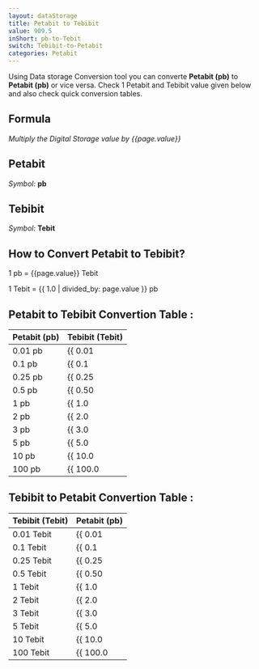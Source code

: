 ```yaml
---
layout: dataStorage
title: Petabit to Tebibit
value: 909.5
inShort: pb-to-Tebit
switch: Tebibit-to-Petabit
categories: Petabit
---
```


Using Data storage Conversion tool you can converte **Petabit (pb)** to **Petabit (pb)** or vice versa. Check 1 Petabit and Tebibit value given below and also check quick conversion tables.

## Formula
*Multiply the Digital Storage value by {{page.value}}*

## Petabit
*Symbol:* **pb**

## Tebibit
*Symbol:* **Tebit**

## How to Convert Petabit to Tebibit?

1 pb = {{page.value}} Tebit

1 Tebit = {{ 1.0 | divided_by: page.value }} pb


## Petabit to Tebibit Convertion Table :

| Petabit (pb) | Tebibit (Tebit) |
| ---- | ---- |
| 0.01 pb | {{ 0.01 | times: page.value }} Tebit |
| 0.1 pb | {{ 0.1 | times: page.value }} Tebit |
| 0.25 pb | {{ 0.25 | times: page.value }} Tebit |
| 0.5 pb | {{ 0.50 | times: page.value }} Tebit |
| 1 pb | {{ 1.0 | times: page.value }} Tebit |
| 2 pb | {{ 2.0 | times: page.value }} Tebit |
| 3 pb | {{ 3.0 | times: page.value }} Tebit |
| 5 pb | {{ 5.0 | times: page.value }} Tebit |
| 10 pb | {{ 10.0 | times: page.value }} Tebit |
| 100 pb | {{ 100.0 | times: page.value }} Tebit |

## Tebibit to Petabit Convertion Table :

| Tebibit (Tebit) | Petabit (pb) |
| ---- | ---- |
| 0.01 Tebit | {{ 0.01 | divided_by: page.value }} pb |
| 0.1 Tebit | {{ 0.1 | divided_by: page.value }} pb |
| 0.25 Tebit | {{ 0.25 | divided_by: page.value }} pb |
| 0.5 Tebit | {{ 0.50 | divided_by: page.value }} pb |
| 1 Tebit | {{ 1.0 | divided_by: page.value }} pb |
| 2 Tebit | {{ 2.0 | divided_by: page.value }} pb |
| 3 Tebit | {{ 3.0 | divided_by: page.value }} pb |
| 5 Tebit | {{ 5.0 | divided_by: page.value }} pb |
| 10 Tebit | {{ 10.0 | divided_by: page.value }} pb |
| 100 Tebit | {{ 100.0 | divided_by: page.value }} pb |


<script>
document.getElementById('selectInput')[18].selected = true
document.getElementById('selectOutput')[15].selected = true
</script>

